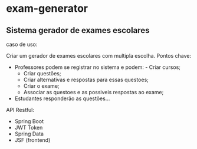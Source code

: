 # exam-generator
## Sistema gerador de exames escolares

caso de uso:

Criar um gerador de exames escolares com multipla escolha.
Pontos chave:
  - Professores podem se registrar no sistema e podem:
     	- Criar cursos;
      - Criar questões;
      - Criar alternativas e respostas para essas questoes;
      - Criar o exame;
      - Associar as questoes e as possiveis respostas ao exame;
  - Estudantes responderão as questões...

API Restful:
- Spring Boot
- JWT Token
- Spring Data
- JSF (frontend)
